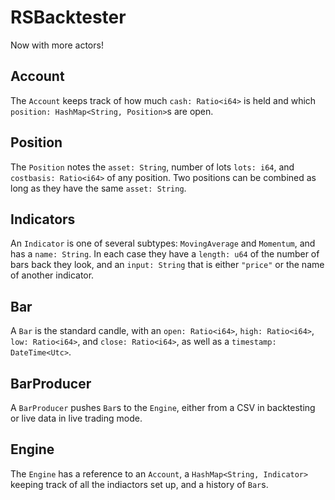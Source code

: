 # RSBacktester

Now with more actors!

## Account
The `Account` keeps track of how much `cash: Ratio<i64>` is held and which `position: HashMap<String, Position>`s are open.

## Position
The `Position` notes the `asset: String`, number of lots `lots: i64`, and `costbasis: Ratio<i64>` of any position. Two positions can be combined as long as they have the same `asset: String`.

## Indicators
An `Indicator` is one of several subtypes: `MovingAverage` and `Momentum`, and has a `name: String`. In each case they have a `length: u64` of the number of bars back they look, and an `input: String` that is either `"price"` or the name of another indicator.

## Bar
A `Bar` is the standard candle, with an `open: Ratio<i64>`, `high: Ratio<i64>`, `low: Ratio<i64>`, and `close: Ratio<i64>`, as well as a `timestamp: DateTime<Utc>`.

## BarProducer
A `BarProducer` pushes `Bar`s to the `Engine`, either from a CSV in backtesting or live data in live trading mode.

## Engine
The `Engine` has a reference to an `Account`, a `HashMap<String, Indicator>` keeping track of all the indiactors set up, and a history of `Bar`s.
